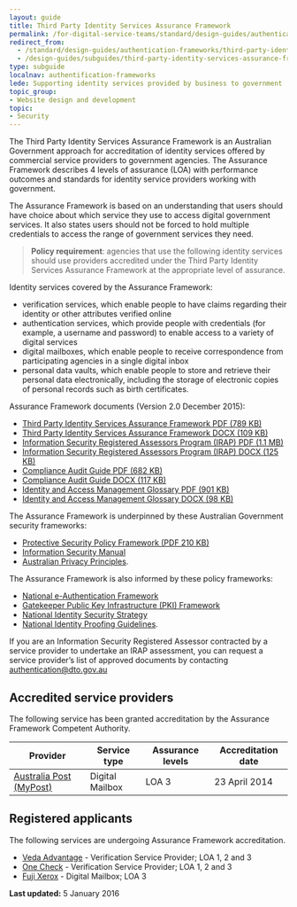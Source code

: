 ```yaml
---
layout: guide
title: Third Party Identity Services Assurance Framework
permalink: /for-digital-service-teams/standard/design-guides/authentication-frameworks/third-party-identity-services-assurance-framework/
redirect_from: 
  - /standard/design-guides/authentication-frameworks/third-party-identity-services-assurance-framework/
  - /design-guides/subguides/third-party-identity-services-assurance-framework
type: subguide
localnav: authentification-frameworks
lede: Supporting identity services provided by business to government
topic_group:
- Website design and development
topic:
- Security
---
```

The Third Party Identity Services Assurance Framework is an Australian Government approach for accreditation of identity services offered by commercial service providers to government agencies. The Assurance Framework describes 4 levels of assurance (LOA) with performance outcomes and standards for identity service providers working with government.

The Assurance Framework is based on an understanding that users should have choice about which service they use to access digital government services. It also states users should not be forced to hold multiple credentials to access the range of government services they need.

> **Policy requirement**: agencies that use the following identity services should use providers accredited under the Third Party Identity Services Assurance Framework at the appropriate level of assurance.

Identity services covered by the Assurance Framework:

- verification services, which enable people to have claims regarding their identity or other attributes verified online
- authentication services, which provide people with credentials (for example, a username and password) to enable access to a variety of digital services
- digital mailboxes, which enable people to receive correspondence from participating agencies in a single digital inbox
- personal data vaults, which enable people to store and retrieve their personal data electronically, including the storage of electronic copies of personal records such as birth certificates.

Assurance Framework documents (Version 2.0 December 2015):

- [Third Party Identity Services Assurance Framework PDF (789 KB)](/files/authentication-framework/Assurance-Framework-V2.pdf)
- [Third Party Identity Services Assurance Framework DOCX (109 KB)](/files/authentication-framework/Assurance-Framework-V2.docx)
- [Information Security Registered Assessors Program (IRAP) PDF (1.1 MB)](/files/authentication-framework/Assurance-Framework-IRAP-Guide-V2.pdf)
- [Information Security Registered Assessors Program (IRAP) DOCX (125 KB)](/files/authentication-framework/Assurance-Framework-IRAP-Guide-V2.docx)
- [Compliance Audit Guide PDF (682 KB)](/files/authentication-framework/Assurance-Framework-Audit-Guide-V2.pdf)
- [Compliance Audit Guide DOCX (117 KB)](/files/authentication-framework/Assurance-Framework-Audit-Guide-V2.docx)
- [Identity and Access Management Glossary PDF (901 KB)](/files/authentication-framework/Identity-and-Access-Management-Glossary-V2.pdf)
- [Identity and Access Management Glossary DOCX (98 KB)](/files/authentication-framework/Identity-and-Access-Management-Glossary-V2.docx)

The Assurance Framework is underpinned by these Australian Government security frameworks:

- [Protective Security Policy Framework (PDF 210 KB)](https://www.protectivesecurity.gov.au/overarching-guidance/Documents/ProtectiveSecurityPolicyFrameworkSecuringGovernmentBusiness.pdf)
- [Information Security Manual](http://www.asd.gov.au/infosec/ism/)
- [Australian Privacy Principles](http://www.oaic.gov.au/privacy-law/privacy-act/australian-privacy-principles).

The Assurance Framework is also informed by these policy frameworks:

- [National e-Authentication Framework](/standard/design-guides/authentication-frameworks/national-e-authentication-framework/)
- [Gatekeeper Public Key Infrastructure (PKI) Framework](/standard/design-guides/authentication-frameworks/gatekeeper-public-key-infrastructure-framework/)
- [National Identity Security Strategy](https://www.ag.gov.au/rightsandprotections/identitysecurity/pages/nationalidentitysecuritystrategy.aspx)
- [National Identity Proofing Guidelines](https://www.ag.gov.au/RightsAndProtections/IdentitySecurity/Pages/Identity-security-guidelines-and-standards.aspx).

If you are an Information Security Registered Assessor contracted by a service provider to undertake an IRAP assessment, you can request a service provider’s list of approved documents by contacting [authentication@dto.gov.au](mailto:authentication@dto.gov.au)

## Accredited service providers

The following service has been granted accreditation by the Assurance Framework Competent Authority.

| Provider | Service type | Assurance levels | Accreditation date |
| --- | --- | --- | --- |
| [Australia Post (MyPost)](https://digitalmailbox.auspost.com.au/content/marketing/en/overview.html) | Digital Mailbox | LOA 3 | 23 April 2014 |

## Registered applicants

The following services are undergoing Assurance Framework accreditation.

- [Veda Advantage](https://www.veda.com.au/) - Verification Service Provider; LOA 1, 2 and 3
- [One Check](http://www.onecheck.com.au/) - Verification Service Provider; LOA 1, 2 and 3
- [Fuji Xerox](http://www.dms.fujixerox.com/en/) - Digital Mailbox; LOA 3


**Last updated:** 5 January 2016
